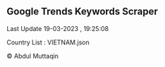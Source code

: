 

## Google Trends Keywords Scraper 
 
Last Update 19-03-2023 , 19:25:08

Country List :
VIETNAM.json



© Abdul Muttaqin 
